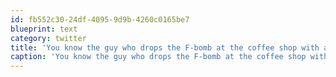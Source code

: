 ```yaml
---
id: fb552c30-24df-4095-9d9b-4260c0165be7
blueprint: text
category: twitter
title: 'You know the guy who drops the F-bomb at the coffee shop with a table of small kids (unbeknown) behind him?  Today I was that guy.'
caption: 'You know the guy who drops the F-bomb at the coffee shop with a table of small kids (unbeknown) behind him?  Today I was that guy.'
---
```

